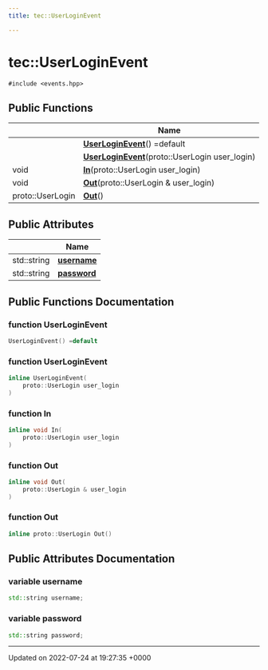 ```yaml
---
title: tec::UserLoginEvent

---
```


# tec::UserLoginEvent






`#include <events.hpp>`

## Public Functions

|                | Name           |
| -------------- | -------------- |
| | **[UserLoginEvent](/engine/Classes/structtec_1_1_user_login_event/#function-userloginevent)**() =default |
| | **[UserLoginEvent](/engine/Classes/structtec_1_1_user_login_event/#function-userloginevent)**(proto::UserLogin user_login) |
| void | **[In](/engine/Classes/structtec_1_1_user_login_event/#function-in)**(proto::UserLogin user_login) |
| void | **[Out](/engine/Classes/structtec_1_1_user_login_event/#function-out)**(proto::UserLogin & user_login) |
| proto::UserLogin | **[Out](/engine/Classes/structtec_1_1_user_login_event/#function-out)**() |

## Public Attributes

|                | Name           |
| -------------- | -------------- |
| std::string | **[username](/engine/Classes/structtec_1_1_user_login_event/#variable-username)**  |
| std::string | **[password](/engine/Classes/structtec_1_1_user_login_event/#variable-password)**  |

## Public Functions Documentation

### function UserLoginEvent

```cpp
UserLoginEvent() =default
```


### function UserLoginEvent

```cpp
inline UserLoginEvent(
    proto::UserLogin user_login
)
```


### function In

```cpp
inline void In(
    proto::UserLogin user_login
)
```


### function Out

```cpp
inline void Out(
    proto::UserLogin & user_login
)
```


### function Out

```cpp
inline proto::UserLogin Out()
```


## Public Attributes Documentation

### variable username

```cpp
std::string username;
```


### variable password

```cpp
std::string password;
```


-------------------------------

Updated on 2022-07-24 at 19:27:35 +0000